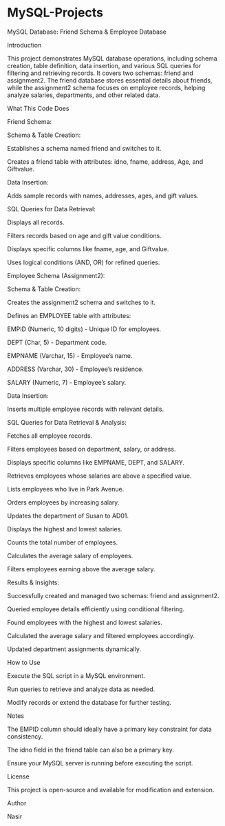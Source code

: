 # MySQL-Projects

MySQL Database: Friend Schema & Employee Database

Introduction

This project demonstrates MySQL database operations, including schema creation, table definition, data insertion, and various SQL queries for filtering and retrieving records. It covers two schemas: friend and assignment2. The friend database stores essential details about friends, while the assignment2 schema focuses on employee records, helping analyze salaries, departments, and other related data.

What This Code Does

Friend Schema:

Schema & Table Creation:

Establishes a schema named friend and switches to it.

Creates a friend table with attributes: idno, fname, address, Age, and Giftvalue.

Data Insertion:

Adds sample records with names, addresses, ages, and gift values.

SQL Queries for Data Retrieval:

Displays all records.

Filters records based on age and gift value conditions.

Displays specific columns like fname, age, and Giftvalue.

Uses logical conditions (AND, OR) for refined queries.

Employee Schema (Assignment2):

Schema & Table Creation:

Creates the assignment2 schema and switches to it.

Defines an EMPLOYEE table with attributes:

EMPID (Numeric, 10 digits) - Unique ID for employees.

DEPT (Char, 5) - Department code.

EMPNAME (Varchar, 15) - Employee’s name.

ADDRESS (Varchar, 30) - Employee’s residence.

SALARY (Numeric, 7) - Employee’s salary.

Data Insertion:

Inserts multiple employee records with relevant details.

SQL Queries for Data Retrieval & Analysis:

Fetches all employee records.

Filters employees based on department, salary, or address.

Displays specific columns like EMPNAME, DEPT, and SALARY.

Retrieves employees whose salaries are above a specified value.

Lists employees who live in Park Avenue.

Orders employees by increasing salary.

Updates the department of Susan to AD01.

Displays the highest and lowest salaries.

Counts the total number of employees.

Calculates the average salary of employees.

Filters employees earning above the average salary.

Results & Insights:

Successfully created and managed two schemas: friend and assignment2.

Queried employee details efficiently using conditional filtering.

Found employees with the highest and lowest salaries.

Calculated the average salary and filtered employees accordingly.

Updated department assignments dynamically.

How to Use

Execute the SQL script in a MySQL environment.

Run queries to retrieve and analyze data as needed.

Modify records or extend the database for further testing.

Notes

The EMPID column should ideally have a primary key constraint for data consistency.

The idno field in the friend table can also be a primary key.

Ensure your MySQL server is running before executing the script.

License

This project is open-source and available for modification and extension.

Author

Nasir

